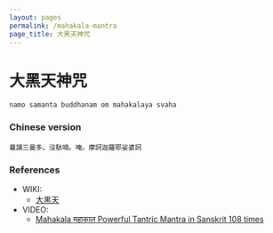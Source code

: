 ```yaml
---
layout: pages
permalink: /mahakala-mantra
page_title: 大黑天神咒
---
```


# 大黑天神咒

```
namo samanta buddhanam om mahakalaya svaha
```

### Chinese version

```
曩謨三曼多。沒馱喃。唵。摩訶迦羅耶娑婆訶
```

### References

- WIKI:
  - [大黑天](https://zh.wikipedia.org/wiki/大黑天)
- VIDEO:
  - [Mahakala महाकाल Powerful Tantric Mantra in Sanskrit 108 times](https://www.youtube.com/watch?v=vRTKE3gc1UM)
